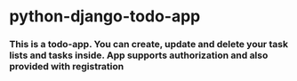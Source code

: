 # python-django-todo-app
### This is a todo-app. You can create, update and delete your task lists and tasks inside. App supports authorization and also provided with registration
